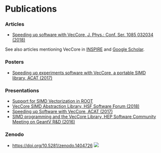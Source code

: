 # Publications

### Articles

* [Speeding up software with VecCore, J. Phys.: Conf. Ser. 1085 032034 (2018)](https://iopscience.iop.org/article/10.1088/1742-6596/1085/3/032034/pdf)

See also articles mentioning VecCore in [INSPIRE](https://inspirehep.net/literature?q=VecCore) and
[Google Scholar](https://scholar.google.com/scholar?q=%22VecCore%22).

### Posters

* [Speeding up experiments software with VecCore, a portable SIMD library, ACAT (2017)](https://indico.cern.ch/event/567550/contributions/2627166/attachments/1511359/2357049/Speeding_up_Soft)

### Presentations

* [Support for SIMD Vectorization in ROOT](https://indico.cern.ch/event/697389/contributions/3062036/)
* [VecCore SIMD Abstraction Library, HSF Software Forum (2018)](https://indico.cern.ch/event/736105/)
* [Speeding up Software with VecCore, ACAT (2017)](https://indico.cern.ch/event/567550/contributions/2700128/)
* [SIMD programming and the VecCore Library, HEP Software Community Meeting on GeantV R&D (2016)](https://indico.cern.ch/event/570876/contributions/2347250/)

### Zenodo

* <a href="https://doi.org/10.5281/zenodo.1404726">https://doi.org/10.5281/zenodo.1404726 <img src="https://zenodo.org/badge/DOI/10.5281/zenodo.1404726.svg" /></a>

